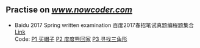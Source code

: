 ## Practise on ***www.nowcoder.com***
- Baidu 2017 Spring written examination 百度2017春招笔试真题编程题集合  [Link](https://www.nowcoder.com/test/4998655/summary)   
  Code: [P1 买帽子](./BD2017_Spring_1.h) [P2 度度熊回家](./BD2017_Spring_2.h) [P3 寻找三角形](./BD2017_Spring_3.h)
